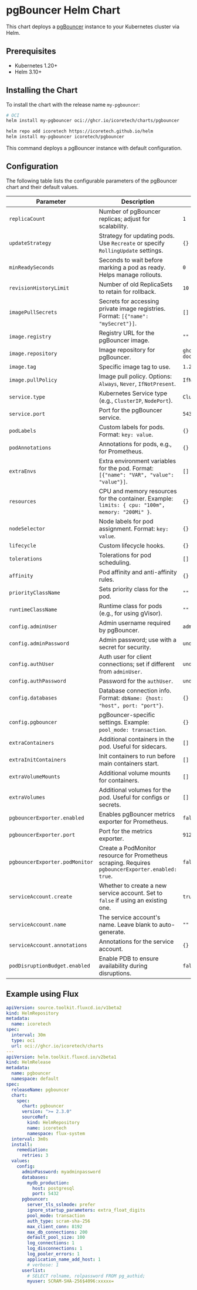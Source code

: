 # pgBouncer Helm Chart

This chart deploys a [pgBouncer](https://www.pgbouncer.org/) instance to your Kubernetes cluster via Helm.

## Prerequisites

- Kubernetes 1.20+
- Helm 3.10+

## Installing the Chart

To install the chart with the release name `my-pgbouncer`:

```bash
# OCI
helm install my-pgbouncer oci://ghcr.io/icoretech/charts/pgbouncer
```

```bash
helm repo add icoretech https://icoretech.github.io/helm
helm install my-pgbouncer icoretech/pgbouncer
```

This command deploys a pgBouncer instance with default configuration.

## Configuration

The following table lists the configurable parameters of the pgBouncer chart and their default values.

| Parameter | Description | Default |
| --------- | ----------- | ------- |
| `replicaCount` | Number of pgBouncer replicas; adjust for scalability. | `1` |
| `updateStrategy` | Strategy for updating pods. Use `Recreate` or specify `RollingUpdate` settings. | `{}` |
| `minReadySeconds` | Seconds to wait before marking a pod as ready. Helps manage rollouts. | `0` |
| `revisionHistoryLimit` | Number of old ReplicaSets to retain for rollback. | `10` |
| `imagePullSecrets` | Secrets for accessing private image registries. Format: `[{"name": "mySecret"}]`. | `[]` |
| `image.registry` | Registry URL for the pgBouncer image. | `""` |
| `image.repository` | Image repository for pgBouncer. | `ghcr.io/icoretech/pgbouncer-docker` |
| `image.tag` | Specific image tag to use. | `1.23.1-fixed` |
| `image.pullPolicy` | Image pull policy. Options: `Always`, `Never`, `IfNotPresent`. | `IfNotPresent` |
| `service.type` | Kubernetes Service type (e.g., `ClusterIP`, `NodePort`). | `ClusterIP` |
| `service.port` | Port for the pgBouncer service. | `5432` |
| `podLabels` | Custom labels for pods. Format: `key: value`. | `{}` |
| `podAnnotations` | Annotations for pods, e.g., for Prometheus. | `{}` |
| `extraEnvs` | Extra environment variables for the pod. Format: `[{"name": "VAR", "value": "value"}]`. | `[]` |
| `resources` | CPU and memory resources for the container. Example: `limits: { cpu: "100m", memory: "200Mi" }`. | `{}` |
| `nodeSelector` | Node labels for pod assignment. Format: `key: value`. | `{}` |
| `lifecycle` | Custom lifecycle hooks. | `{}` |
| `tolerations` | Tolerations for pod scheduling. | `[]` |
| `affinity` | Pod affinity and anti-affinity rules. | `{}` |
| `priorityClassName` | Sets priority class for the pod. | `""` |
| `runtimeClassName` | Runtime class for pods (e.g., for using gVisor). | `""` |
| `config.adminUser` | Admin username required by pgBouncer. | `admin` |
| `config.adminPassword` | Admin password; use with a secret for security. | `undefined` |
| `config.authUser` | Auth user for client connections; set if different from `adminUser`. | `undefined` |
| `config.authPassword` | Password for the `authUser`. | `undefined` |
| `config.databases` | Database connection info. Format: `dbName: {host: "host", port: "port"}`. | `{}` |
| `config.pgbouncer` | pgBouncer-specific settings. Example: `pool_mode: transaction`. | `{}` |
| `extraContainers` | Additional containers in the pod. Useful for sidecars. | `[]` |
| `extraInitContainers` | Init containers to run before main containers start. | `[]` |
| `extraVolumeMounts` | Additional volume mounts for containers. | `[]` |
| `extraVolumes` | Additional volumes for the pod. Useful for configs or secrets. | `[]` |
| `pgbouncerExporter.enabled` | Enables pgBouncer metrics exporter for Prometheus. | `false` |
| `pgbouncerExporter.port` | Port for the metrics exporter. | `9127` |
| `pgbouncerExporter.podMonitor` | Create a PodMonitor resource for Prometheus scraping. Requires `pgbouncerExporter.enabled: true`. | `false` |
| `serviceAccount.create` | Whether to create a new service account. Set to `false` if using an existing one. | `true` |
| `serviceAccount.name` | The service account's name. Leave blank to auto-generate. | `""` |
| `serviceAccount.annotations` | Annotations for the service account. | `{}` |
| `podDisruptionBudget.enabled` | Enable PDB to ensure availability during disruptions. | `false` |


## Example using Flux

```yaml
apiVersion: source.toolkit.fluxcd.io/v1beta2
kind: HelmRepository
metadata:
  name: icoretech
spec:
  interval: 30m
  type: oci
  url: oci://ghcr.io/icoretech/charts
---
apiVersion: helm.toolkit.fluxcd.io/v2beta1
kind: HelmRelease
metadata:
  name: pgbouncer
  namespace: default
spec:
  releaseName: pgbouncer
  chart:
    spec:
      chart: pgbouncer
      version: ">= 2.3.0"
      sourceRef:
        kind: HelmRepository
        name: icoretech
        namespace: flux-system
  interval: 3m0s
  install:
    remediation:
      retries: 3
  values:
    config:
      adminPassword: myadminpassword
      databases:
        mydb_production:
          host: postgresql
          port: 5432
      pgbouncer:
        server_tls_sslmode: prefer
        ignore_startup_parameters: extra_float_digits
        pool_mode: transaction
        auth_type: scram-sha-256
        max_client_conn: 8192
        max_db_connections: 200
        default_pool_size: 100
        log_connections: 1
        log_disconnections: 1
        log_pooler_errors: 1
        application_name_add_host: 1
        # verbose: 1
      userlist:
        # SELECT rolname, rolpassword FROM pg_authid;
        myuser: SCRAM-SHA-256$4096:xxxxx=
```
